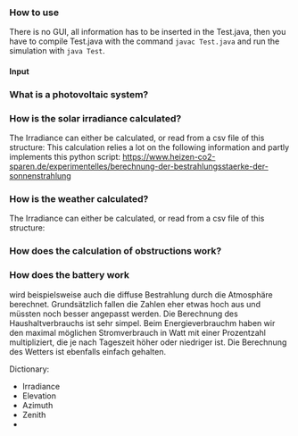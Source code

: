 ### How to use
There is no GUI, all information has to be inserted in the Test.java, then you have to compile Test.java with the 
command ``javac Test.java`` and run the simulation with ``java Test``.
#### Input 
### What is a photovoltaic system?
### How is the solar irradiance calculated?
The Irradiance can either be calculated, or read from a csv file of this structure:
This calculation relies a lot on the following information and partly implements this python script:
https://www.heizen-co2-sparen.de/experimentelles/berechnung-der-bestrahlungsstaerke-der-sonnenstrahlung
### How is the weather calculated?
The Irradiance can either be calculated, or read from a csv file of this structure:

### How does the calculation of obstructions work?
### How does the battery work
wird beispielsweise auch die diffuse Bestrahlung durch die Atmosphäre berechnet. Grundsätzlich fallen die Zahlen eher
etwas hoch aus und müssten noch besser angepasst werden.
Die Berechnung des Haushaltverbrauchs ist sehr simpel. Beim Energieverbrauchm haben wir den maximal
möglichen Stromverbrauch in Watt mit einer Prozentzahl multipliziert, die je nach Tageszeit höher oder niedriger ist.
Die Berechnung des Wetters ist ebenfalls einfach gehalten.

Dictionary:
- Irradiance
- Elevation
- Azimuth
- Zenith
- 